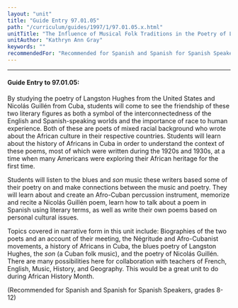 ```yaml
---
layout: "unit"
title: "Guide Entry 97.01.05"
path: "/curriculum/guides/1997/1/97.01.05.x.html"
unitTitle: "The Influence of Musical Folk Traditions in the Poetry of Langston Hughes and Nicolás Guillén"
unitAuthor: "Kathryn Ann Gray"
keywords: ""
recommendedFor: "Recommended for Spanish and Spanish for Spanish Speakers, grades 8-12"
---
```

<body>
<hr/>
<h4>
Guide Entry to 97.01.05:
</h4>
By studying the poetry of Langston Hughes from the United States and Nicolás Guillén from Cuba, students will come to see the friendship of these two literary figures as both a symbol of the interconnectedness of the English and Spanish-speaking worlds and the importance of race to human experience. Both of these are poets of mixed racial background who wrote about the African culture in their respective countries. Students will learn about the history of Africans in Cuba in order to understand the context of these poems, most of which were written during the 1920s and 1930s, at a time when many Americans were exploring their African heritage for the first time.
<p>
Students will listen to the blues and
<i>
son
</i>
music these writers based some of their poetry on and make connections between the music and poetry. They will learn about and create an Afro-Cuban percussion instrument, memorize and recite a Nicolás Guillén poem, learn how to talk about a poem in Spanish using literary terms, as well as write their own poems based on personal cultural issues.
</p>
<p>
Topics covered in narrative form in this unit include: Biographies of the two poets and an account of their meeting, the Négritude and Afro-Cubanist movements, a history of Africans in Cuba, the blues poetry of Langston Hughes, the
<i>
son
</i>
(a Cuban folk music), and the poetry of Nicolás Guillén. There are many possibilities here for collaboration with teachers of French, English, Music, History, and Geography. This would be a great unit to do during African History Month.
</p>
<p>
(Recommended for Spanish and Spanish for Spanish Speakers, grades 8-12)
</p>
</body>